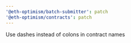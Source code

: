 ```yaml
---
'@eth-optimism/batch-submitter': patch
'@eth-optimism/contracts': patch
---
```


Use dashes instead of colons in contract names

